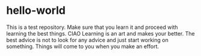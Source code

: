 # hello-world
This is a test repository. Make sure that you learn it and proceed with learning the best things. CIAO
Learning is an art and makes your better. The best advice is not to look for any advice and just start working on something. Things will come to you when you make an effort. 
